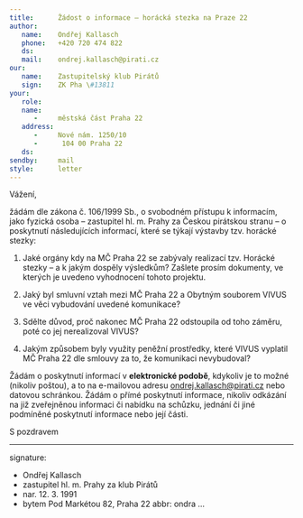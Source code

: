 ```yaml
---
title:      Žádost o informace – horácká stezka na Praze 22
author:
   name:    Ondřej Kallasch
   phone:   +420 720 474 822
   ds:      
   mail:    ondrej.kallasch@pirati.cz
our:
   name:    Zastupitelský klub Pirátů
   sign:    ZK Pha \#13811
your:
   role:    
   name:    
      -     městská část Praha 22
   address:
      -     Nové nám. 1250/10
      -      104 00 Praha 22
   ds:      
sendby:     mail
style:      letter
---
```


Vážení,

žádám dle zákona č. 106/1999 Sb., o svobodném přístupu k informacím, jako fyzická osoba – zastupitel hl. m. Prahy za Českou pirátskou stranu – o poskytnutí následujících informací, které se týkají výstavby tzv. horácké stezky:

1. Jaké orgány kdy na MČ Praha 22 se zabývaly realizací tzv. Horácké stezky – a k jakým dospěly výsledkům? Zašlete prosím dokumenty, ve kterých je uvedeno vyhodnocení tohoto projektu. 

2. Jaký byl smluvní vztah mezi MČ Praha 22 a Obytným souborem VIVUS ve věci vybudování uvedené komunikace?

3. Sdělte důvod, proč nakonec MČ Praha 22 odstoupila od toho záměru, poté co jej nerealizoval VIVUS?

4. Jakým způsobem byly využity peněžní prostředky, které VIVUS vyplatil MČ Praha 22 dle smlouvy za to, že komunikaci nevybudoval?

Žádám o poskytnutí informací v **elektronické podobě**, kdykoliv je to možné (nikoliv poštou), a to na e-mailovou adresu ondrej.kallasch@pirati.cz nebo datovou schránkou. Žádám o přímé poskytnutí informace, nikoliv odkázání na již zveřejněnou informaci či nabídku na schůzku, jednání či jiné podmíněné poskytnutí informace nebo její části. 

S pozdravem

---
signature:
  - Ondřej Kallasch
  - zastupitel hl. m. Prahy za klub Pirátů
  - nar. 12. 3. 1991
  - bytem Pod Markétou 82, Praha 22
abbr:       ondra
...
